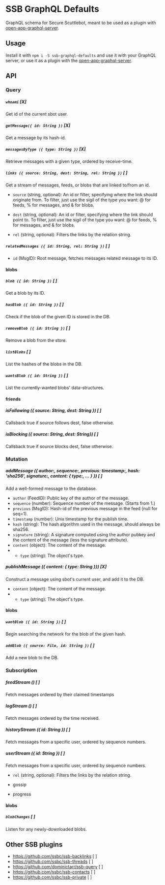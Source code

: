 # SSB GraphQL Defaults

GraphQL schema for Secure Scuttlebot, meant to be used as a plugin with [open-app-graphql-server](https://github.com/open-app/open-app-graphql-server).

## Usage

Install it with `npm i -S ssb-graphql-defaults` and use it with your GraphQL server, or use it as a plugin with the [open-app-graphql-server](https://github.com/open-app/open-app-graphql-server).

## API

### Query

##### `whoami` [X]
Get id of the current sbot user.

##### `getMessage({ id: String })` [X]
Get a message by its hash-id.

##### `messagesByType ({ type: String })` [X]
Retrieve messages with a given type, ordered by receive-time.

##### `links ({ source: String, dest: String, rel: String })` [ ]
Get a stream of messages, feeds, or blobs that are linked to/from an id.

- `source` (string, optional): An id or filter, specifying where the link should originate from. To filter, just use the sigil of the type you want: @ for feeds, % for messages, and & for blobs.
- `dest` (string, optional): An id or filter, specifying where the link should point to. To filter, just use the sigil of the type you want: @ for feeds, % for messages, and & for blobs.

- `rel` (string, optional): Filters the links by the relation string.

##### `relatedMessages ({ id: String, rel: String })` [ ]
- `id` (MsgID): Root message, fetches messages related message to its ID.

#### blobs

##### `blob ({ id: String })` [ ]
Get a blob by its ID.

##### `hasBlob ({ id: String })` [ ]
Check if the blob of the given ID is stored in the DB.

##### `removeBlob ({ id: String })` [ ]
Remove a blob from the store.

##### `listBlobs` [ ]
List the hashes of the blobs in the DB.

##### `wantsBlob ({ id: String })` [ ]
List the currently-wanted blobs' data-structures.

#### friends

##### isFollowing ({ source: String, dest: String }) [ ]
Callsback true if source follows dest, false otherwise.

##### isBlocking ({ source: String, dest: String}) [ ]
Callsback true if source blocks dest, false otherwise.



### Mutation
##### addMessage ({ author:, sequence:, previous: timestamp:, hash: 'sha256', signature:, content: { type:, ... } }) [ ]
Add a well-formed message to the database.

- `author` (FeedID): Public key of the author of the message.
- `sequence` (number): Sequence number of the message. (Starts from 1.)
- `previous` (MsgID): Hash-id of the previous message in the feed (null for seq=1).
- `timestamp` (number): Unix timestamp for the publish time.
- `hash` (string): The hash algorithm used in the message, should always be sha256.
- `signature` (string): A signature computed using the author pubkey and the content of the message (less the signature attribute).
- `content` (object): The content of the message.
- - `type` (string): The object's type.

##### publishMessage ({ content: { type: String }}) [X]
Construct a message using sbot's current user, and add it to the DB.

- `content` (object): The content of the message.
- - `type` (string): The object's type.

#### blobs

##### `wantBlob ({ id: String })` [ ]
Begin searching the network for the blob of the given hash.

##### `addBlob ({ source: File, id: String })` [ ]
Add a new blob to the DB.

### Subscription

##### feedStream () [ ]
Fetch messages ordered by their claimed timestamps

##### logStream () [ ]
Fetch messages ordered by the time received.

##### historyStream ({ id: String }) [ ]
Fetch messages from a specific user, ordered by sequence numbers.

##### userStream ({ id: String }) [ ]
Fetch messages from a specific user, ordered by sequence numbers.

- `rel` (string, optional): Filters the links by the relation string.

- gossip
- progress

#### blobs

##### `blobChanges` [ ]
Listen for any newly-downloaded blobs.


## Other SSB plugins

- https://github.com/ssbc/ssb-backlinks [ ]
- https://github.com/ssbc/ssb-threads [ ]
- https://github.com/dominictarr/ssb-query [ ]
- https://github.com/ssbc/ssb-contacts [ ]
- https://github.com/ssbc/ssb-private [ ]